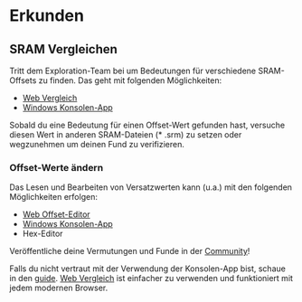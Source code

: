﻿# Erkunden

## SRAM Vergleichen
Tritt dem Exploration-Team bei um Bedeutungen für verschiedene SRAM-Offsets zu finden.
Das geht mit folgenden Möglichkeiten:

* [Web Vergleich](comparing)
* [Windows Konsolen-App](changelog-console)

Sobald du eine Bedeutung für einen Offset-Wert gefunden hast, versuche diesen Wert in anderen SRAM-Dateien (* .srm) zu setzen oder wegzunehmen um deinen Fund zu verifizieren.

### Offset-Werte ändern
Das Lesen und Bearbeiten von Versatzwerten kann (u.a.) mit den folgenden Möglichkeiten erfolgen:

* [Web Offset-Editor](offset-editing)
* [Windows Konsolen-App](changelog-console)
* Hex-Editor

Veröffentliche deine Vermutungen und Funde in der [Community](community)!

Falls du nicht vertraut mit der Verwendung der Konsolen-App bist, schaue in den [guide](guide). [Web Vergleich](comparing) ist einfacher zu verwenden und funktioniert mit jedem modernen Browser.

